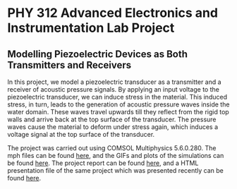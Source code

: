 # PHY 312 Advanced Electronics and Instrumentation Lab Project
## Modelling Piezoelectric Devices as Both Transmitters and Receivers

In this project, we model a piezoelectric transducer as a transmitter and a receiver of acoustic pressure signals. By applying an input voltage to the piezoelectric transducer, we can induce stress in the material. This induced stress, in turn, leads to the generation of acoustic pressure waves inside the water domain. These waves travel upwards till they reflect from the rigid top walls and arrive back at the top surface of the transducer. The pressure waves cause the material to deform under stress again, which induces a voltage signal at the top surface of the transducer.

The project was carried out using COMSOL Multiphysics 5.6.0.280. The mph files can be found [here](https://github.com/kaizokugarizoro/phy312electronicsproject/blob/main/project_file_comsol.mph), and the GIFs and plots of the simulations can be found [here](https://github.com/kaizokugarizoro/phy312electronicsproject/tree/main/images%20and%20gifs). The project report can be found [here](https://github.com/kaizokugarizoro/phy312electronicsproject/blob/main/project_report.pdf), and a HTML presentation file of the same project which was presented recently can be found [here](https://github.com/kaizokugarizoro/phy312electronicsproject/blob/main/project_slides.html).
